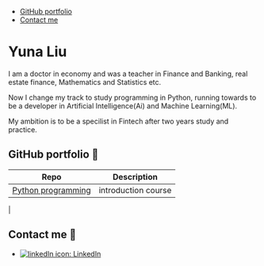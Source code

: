   - [GitHub portfolio](#github-portfolio)
  - [Contact me](#contact-me)

# Yuna Liu
I am a doctor in economy and was a teacher in Finance and Banking, real estate finance, Mathematics and Statistics etc. 

Now I change my track to study programming in Python, running towards to be a developer in Artificial Intelligence(Ai) and Machine Learning(ML). 

My ambition is to be a specilist in Fintech after two years study and practice.  



 
## GitHub portfolio :briefcase:

| Repo                               | Description                            |
| ---------------------------------- | -------------------------------------- |
| [Python programming][pytprog]      | introduction course                    |
 |

[pytprog]: https://github.com/kokchun/Programmering-med-Python





## Contact me :iphone:
- [![linkedIn icon](assets/linkedIn-icon.png): LinkedIn][linkedIn]

[linkedIn]: linkedin.com/in/yuna-liu-9a21b63a